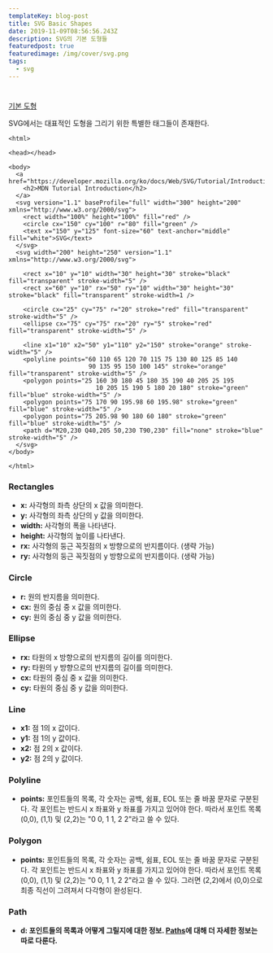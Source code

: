 ```yaml
---
templateKey: blog-post
title: SVG Basic Shapes
date: 2019-11-09T08:56:56.243Z
description: SVG의 기본 도형들
featuredpost: true
featuredimage: /img/cover/svg.png
tags:
  - svg
---
```

# 

[기본 도형](https://developer.mozilla.org/ko/docs/Web/SVG/Tutorial/%EA%B8%B0%EB%B3%B8_%EB%8F%84%ED%98%95)

SVG에서는 대표적인 도형을 그리기 위한 특별한 태그들이 존재한다.

    <html>
    
    <head></head>
    
    <body>
      <a href="https://developer.mozilla.org/ko/docs/Web/SVG/Tutorial/Introduction">
        <h2>MDN Tutorial Introduction</h2>
      </a>
      <svg version="1.1" baseProfile="full" width="300" height="200" xmlns="http://www.w3.org/2000/svg">
        <rect width="100%" height="100%" fill="red" />
        <circle cx="150" cy="100" r="80" fill="green" />
        <text x="150" y="125" font-size="60" text-anchor="middle" fill="white">SVG</text>
      </svg>
      <svg width="200" height="250" version="1.1" xmlns="http://www.w3.org/2000/svg">
    
        <rect x="10" y="10" width="30" height="30" stroke="black" fill="transparent" stroke-width="5" />
        <rect x="60" y="10" rx="50" ry="10" width="30" height="30" stroke="black" fill="transparent" stroke-width=1 />
    
        <circle cx="25" cy="75" r="20" stroke="red" fill="transparent" stroke-width="5" />
        <ellipse cx="75" cy="75" rx="20" ry="5" stroke="red" fill="transparent" stroke-width="5" />
    
        <line x1="10" x2="50" y1="110" y2="150" stroke="orange" stroke-width="5" />
        <polyline points="60 110 65 120 70 115 75 130 80 125 85 140
                          90 135 95 150 100 145" stroke="orange" fill="transparent" stroke-width="5" />
        <polygon points="25 160 30 180 45 180 35 190 40 205 25 195
                            10 205 15 190 5 180 20 180" stroke="green" fill="blue" stroke-width="5" />
        <polygon points="75 170 90 195.98 60 195.98" stroke="green" fill="blue" stroke-width="5" />
        <polygon points="75 205.98 90 180 60 180" stroke="green" fill="blue" stroke-width="5" />
        <path d="M20,230 Q40,205 50,230 T90,230" fill="none" stroke="blue" stroke-width="5" />
      </svg>
    </body>
    
    </html>

### Rectangles

- **x:** 사각형의 좌측 상단의 x 값을 의미한다.
- **y:** 사각형의 좌측 상단의 y 값을 의미한다.
- **width:** 사각형의 폭을 나타낸다.
- **height:** 사각형의 높이를 나타낸다.
- **rx:** 사각형의 둥근 꼭짓점의 x 방향으로의 반지름이다. (생략 가능)
- **ry:** 사각형의 둥근 꼭짓점의 y 방향으로의 반지름이다. (생략 가능)

### Circle

- **r:** 원의 반지름을 의미한다.
- **cx:** 원의 중심 중 x 값을 의미한다.
- **cy:** 원의 중심 중 y 값을 의미한다.

### Ellipse

- **rx:** 타원의 x 방향으로의 반지름의 길이를 의미한다.
- **ry:** 타원의 y 방향으로의 반지름의 길이를 의미한다.
- **cx:** 타원의 중심 중 x 값을 의미한다.
- **cy:** 타원의 중심 중 y 값을 의미한다.

### Line

- **x1:** 점 1의 x 값이다.
- **y1:** 점 1의 y 값이다.
- **x2:** 점 2의 x 값이다.
- **y2:** 점 2의 y 값이다.

### Polyline

- **points:** 포인트들의 목록, 각 숫자는 공백, 쉼표, EOL 또는 줄 바꿈 문자로 구분된다. 각 포인트는 반드시 x 좌표와 y 좌표를 가지고 있어야 한다. 따라서 포인트 목록 (0,0), (1,1) 및 (2,2)는 "0 0, 1 1, 2 2"라고 쓸 수 있다.

### Polygon

- **points:** 포인트들의 목록, 각 숫자는 공백, 쉼표, EOL 또는 줄 바꿈 문자로 구분된다. 각 포인트는 반드시 x 좌표와 y 좌표를 가지고 있어야 한다. 따라서 포인트 목록 (0,0), (1,1) 및 (2,2)는 "0 0, 1 1, 2 2"라고 쓸 수 있다. 그러면 (2,2)에서 (0,0)으로 최종 직선이 그려져서 다각형이 완성된다.

### Path

- **d: 포인트들의 목록과 어떻게 그릴지에 대한 정보. [Paths](https://developer.mozilla.org/ko/docs/Web/SVG/Tutorial/Paths)에 대해 더 자세한 정보는 따로 다룬다.**